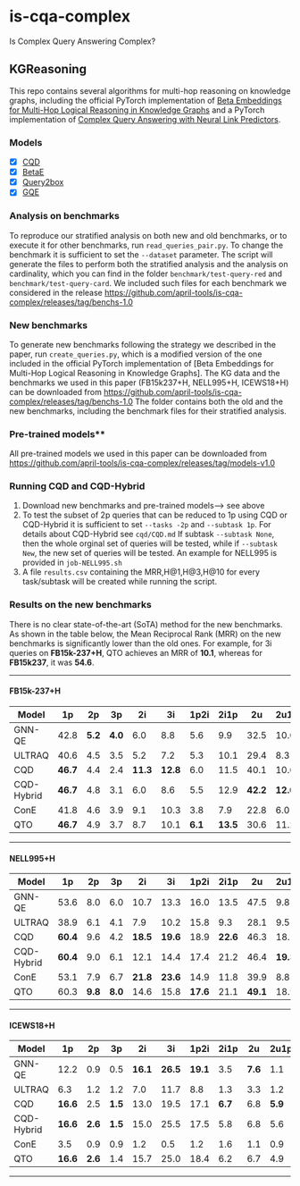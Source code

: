 # is-cqa-complex
Is Complex Query Answering Complex?

## KGReasoning

This repo contains several algorithms for multi-hop reasoning on knowledge graphs, including the official PyTorch implementation of [Beta Embeddings for Multi-Hop Logical Reasoning in Knowledge Graphs](https://arxiv.org/abs/2010.11465) and a PyTorch implementation of [Complex Query Answering with Neural Link Predictors](https://arxiv.org/abs/2011.03459).

### Models
- [x] [CQD](https://arxiv.org/abs/2011.03459)
- [x] [BetaE](https://arxiv.org/abs/2010.11465)
- [x] [Query2box](https://arxiv.org/abs/2002.05969)
- [x] [GQE](https://arxiv.org/abs/1806.01445)

### Analysis on benchmarks
To reproduce our stratified analysis on both new and old benchmarks, or to execute it for other benchmarks, run `read_queries_pair.py`. 
To change the benchmark it is sufficient to set the `--dataset` parameter. 
The script will generate the files to perform both the stratified analysis and the analysis on cardinality, which you can find in the folder `benchmark/test-query-red` and `benchmark/test-query-card`.
We included such files for each benchmark we considered in the release https://github.com/april-tools/is-cqa-complex/releases/tag/benchs-1.0 

### New benchmarks
To generate new benchmarks following the strategy we described in the paper, run `create_queries.py`, which is a modified version of the one included in the official PyTorch implementation of [Beta Embeddings for Multi-Hop Logical Reasoning in Knowledge Graphs].
The KG data and the benchmarks we used in this paper (FB15k237+H, NELL995+H, ICEWS18+H) can be downloaded from https://github.com/april-tools/is-cqa-complex/releases/tag/benchs-1.0 
The folder contains both the old and the new benchmarks, including the benchmark files for their stratified analysis.



### Pre-trained models**
All pre-trained models we used in this paper can be downloaded from https://github.com/april-tools/is-cqa-complex/releases/tag/models-v1.0 


### Running CQD and CQD-Hybrid
1. Download new benchmarks and pre-trained models--> see above
2. To test the subset of 2p queries that can be reduced to 1p using CQD or CQD-Hybrid it is sufficient to set `--tasks -2p` and `--subtask 1p`. For details about CQD-Hybrid see `cqd/CQD.md`
If subtask `--subtask None`, then the whole orginal set of queries will be tested, while if `--subtask New`, the new set of queries will be tested. An example for NELL995 is provided in `job-NELL995.sh`
3. A file `results.csv` containing the MRR,H@1,H@3,H@10 for every task/subtask will be created while running the script.

### Results on the new benchmarks
There is no clear state-of-the-art (SoTA) method for the new benchmarks. As shown in the table below, the Mean Reciprocal Rank (MRR) on the new benchmarks is significantly lower than the old ones. For example, for 3i queries on **FB15k-237+H**, QTO achieves an MRR of **10.1**, whereas for **FB15k237**, it was **54.6**.

---

#### **FB15k-237+H**

| Model       | 1p  | 2p  | 3p  | 2i  | 3i  | 1p2i | 2i1p | 2u  | 2u1p | 4p  | 4i  |
|------------|-----|-----|-----|-----|-----|------|------|-----|------|-----|-----|
| GNN-QE      | 42.8 | **5.2** | **4.0** | 6.0 | 8.8 | 5.6  | 9.9  | 32.5 | 10.0 | **4.3** | 20.0 |
| ULTRAQ      | 40.6 | 4.5 | 3.5 | 5.2 | 7.2 | 5.3  | 10.1 | 29.4 | 8.3  | 3.8  | 16.4 |
| CQD         | **46.7** | 4.4 | 2.4 | **11.3** | **12.8** | 6.0  | 11.5 | 40.1 | 10.6 | 1.1  | **23.8** |
| CQD-Hybrid  | **46.7** | 4.8 | 3.1 | 6.0 | 8.6 | 5.5  | 12.9 | **42.2** | **12.0** | 2.4  | 17.4 |
| ConE        | 41.8 | 4.6 | 3.9 | 9.1 | 10.3 | 3.8  | 7.9  | 22.8 | 6.0  | 3.5  | 20.3 |
| QTO         | **46.7** | 4.9 | 3.7 | 8.7 | 10.1 | **6.1**  | **13.5** | 30.6 | 11.2 | 3.9  | 20.2 |

---

#### **NELL995+H**

| Model       | 1p  | 2p  | 3p  | 2i  | 3i  | 1p2i | 2i1p | 2u  | 2u1p | 4p  | 4i  |
|------------|-----|-----|-----|-----|-----|------|------|-----|------|-----|-----|
| GNN-QE      | 53.6 | 8.0 | 6.0 | 10.7 | 13.3 | 16.0 | 13.5 | 47.5 | 9.8  | 4.7  | 19.4 |
| ULTRAQ      | 38.9 | 6.1 | 4.1 | 7.9 | 10.2 | 15.8 | 9.3  | 28.1 | 9.5  | 4.2  | 15.6 |
| CQD         | **60.4** | 9.6 | 4.2 | **18.5** | **19.6** | 18.9 | **22.6** | 46.3 | 18.5 | 2.0  | 24.8 |
| CQD-Hybrid  | **60.4** | 9.0 | 6.1 | 12.1 | 14.4 | 17.4 | 21.2 | 46.4 | **19.3** | 3.5  | 20.4 |
| ConE        | 53.1 | 7.9 | 6.7 | **21.8** | **23.6** | 14.9 | 11.8 | 39.9 | 8.8  | 5.2  | **27.6** |
| QTO         | 60.3 | **9.8** | **8.0** | 14.6 | 15.8 | **17.6** | 21.1 | **49.1** | 18.9 | **7.0**  | 20.9 |

---

#### **ICEWS18+H**

| Model       | 1p  | 2p  | 3p  | 2i  | 3i  | 1p2i | 2i1p | 2u  | 2u1p | 4p  | 4i  |
|------------|-----|-----|-----|-----|-----|------|------|-----|------|-----|-----|
| GNN-QE      | 12.2 | 0.9 | 0.5 | **16.1** | **26.5** | **19.1** | 3.5  | **7.6**  | 1.1  | 0.4  | **34.0** |
| ULTRAQ      | 6.3  | 1.2 | 1.2 | 7.0  | 11.7 | 8.8  | 1.3  | 3.3  | 1.2  | 0.8  | 15.9 |
| CQD         | **16.6** | 2.5 | **1.5** | 13.0 | 19.5 | 17.1 | **6.7** | 6.8  | **5.9**  | **1.1**  | 24.0 |
| CQD-Hybrid  | **16.6** | **2.6** | **1.5** | 15.0 | 25.5 | 17.5 | 5.8  | 6.8  | 5.6  | 0.9  | 33.2 |
| ConE        | 3.5  | 0.9 | 0.9 | 1.2  | 0.5  | 1.2  | 1.6  | 1.1  | 0.9  | 0.6  | 0.3  |
| QTO         | **16.6** | **2.6** | 1.4 | 15.7 | 25.0 | 18.4 | 6.2  | 6.7  | 4.9  | **1.1**  | 31.5 |

---








